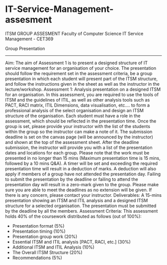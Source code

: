 # IT-Service-Management- assesment 
ITSM GROUP ASSESMENT 
Faculty of Computer Science
IT Service Management - CET369

 Group Presentation 
_____________________________________________________________________________________
Aim:
The aim of Assessment 1 is to present a designed structure of IT service management for an
organisation of your choice. The presentation should follow the requirement set in the assessment
criteria, be a group presentation in which each student will present part of the ITSM structure, and
follow the instructions given in the sheet as well as the instructor in the lecture/workshop.
Assessment 1: Analysis presentation on a designed ITSM for an organisation.
In this assessment, you are required to use the tools of ITSM and the guidelines of ITIL, as well
as other analysis tools such as PACT, RACI matrix, ITIL Dimensions, data visualisation, etc....
to form a professional analysis of the select organisation and design an ITSM structure of the
organisation. Each student must have a role in the assessment, which should be reflected in the
presentation time.
Once the group is set, please provide your instructor with the list of the students within the group
so the instructor can make a note of it. The submission deadline is set on the canvas page (will be
announced by the instructor) and shown at the top of the assessment sheet. After the deadline
submission, the instructor will provide you with a list of the presentation dates and locations for
each group.
Please note that the work must be presented in no longer than 15 mins (Maximum presentation
time is 15 mins, followed by a 10 mins Q&A). A timer will be set and exceeding the required
presentation time will result in a deduction of marks. A deduction will also apply if members of a
group have not attended the presentation day.
Failing to submit the presentation by the deadline or failing to attend the presentation day will
result in a zero-mark given to the group. Please make sure you are able to meet the deadlines as
no extension will be given. If there is any concern, please contact your instructor.
Deliverables:
A 15-mins presentation showing an ITSM and ITIL analysis and a designed ITSM structure for
a selected organisation. The presentation must be submitted by the deadline by all the members.
Assessment Criteria:
This assessment holds 40% of the coursework distributed as follows (out of 100%):
- Presentation format (5%)
- Presentation timing (10%)
- Presentation group work (20%)
- Essential ITSM and ITIL analysis [PACT, RACI, etc.] (30%)
- Additional ITSM and ITIL Analysis (10%)
- The Overall ITSM Structure (20%)
- Recommendations (5%)
